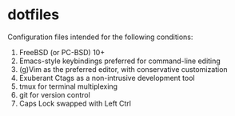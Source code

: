 dotfiles
========

Configuration files intended for the following conditions:

1. FreeBSD (or PC-BSD) 10+
2. Emacs-style keybindings preferred for command-line editing
3. (g)Vim as the preferred editor, with conservative customization
4. Exuberant Ctags as a non-intrusive development tool
5. tmux for terminal multiplexing
6. git for version control
7. Caps Lock swapped with Left Ctrl
